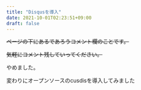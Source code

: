 ```yaml
---
title: "Disqusを導入"
date: 2021-10-01T02:23:51+09:00
draft: false
---
```


~~ページの下にあるであろうコメント欄のことです。~~

~~気軽にコメント残していってください。~~

やめました。

変わりにオープンソースのcusdisを導入してみました
